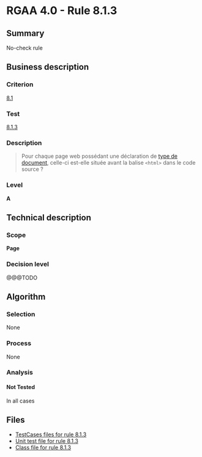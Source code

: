 # RGAA 4.0 - Rule 8.1.3

## Summary

No-check rule

## Business description

### Criterion

[8.1](https://www.numerique.gouv.fr/publications/rgaa-accessibilite/methode/criteres/#crit-8-1)

### Test

[8.1.3](https://www.numerique.gouv.fr/publications/rgaa-accessibilite/methode/criteres/#test-8-1-3)

### Description

> Pour chaque page web possédant une déclaration de [type de document](https://www.numerique.gouv.fr/publications/rgaa-accessibilite/methode/glossaire/#type-de-document), celle-ci est-elle située avant la balise `<html>` dans le code source ?

### Level

**A**


## Technical description

### Scope

**Page**

### Decision level

@@@TODO


## Algorithm

### Selection

None

### Process

None

### Analysis

#### Not Tested

In all cases


## Files

- [TestCases files for rule 8.1.3](https://gitlab.com/asqatasun/Asqatasun/-/tree/v5/rules/rules-rgaa4.0/src/test/resources/testcases/rgaa40/Rgaa40Rule080103/)
- [Unit test file for rule 8.1.3](https://gitlab.com/asqatasun/Asqatasun/-/blob/v5/rules/rules-rgaa4.0/src/test/java/org/asqatasun/rules/rgaa40/Rgaa40Rule080103Test.java)
- [Class file for rule 8.1.3](https://gitlab.com/asqatasun/Asqatasun/-/blob/v5/rules/rules-rgaa4.0/src/main/java/org/asqatasun/rules/rgaa40/Rgaa40Rule080103.java)


